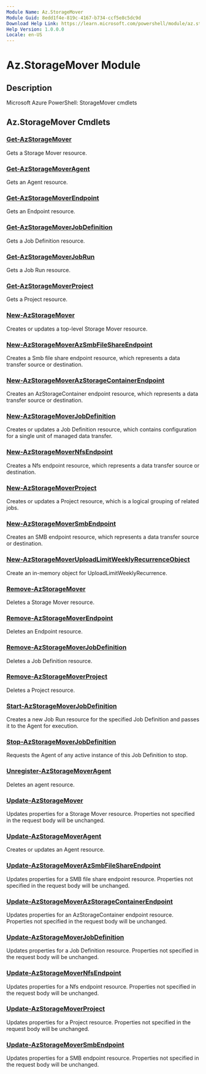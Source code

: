 ```yaml
---
Module Name: Az.StorageMover
Module Guid: 8edd1f4e-819c-4167-b734-ccf5e8c5dc9d
Download Help Link: https://learn.microsoft.com/powershell/module/az.storagemover
Help Version: 1.0.0.0
Locale: en-US
---
```


# Az.StorageMover Module
## Description
Microsoft Azure PowerShell: StorageMover cmdlets

## Az.StorageMover Cmdlets
### [Get-AzStorageMover](Get-AzStorageMover.md)
Gets a Storage Mover resource.

### [Get-AzStorageMoverAgent](Get-AzStorageMoverAgent.md)
Gets an Agent resource.

### [Get-AzStorageMoverEndpoint](Get-AzStorageMoverEndpoint.md)
Gets an Endpoint resource.

### [Get-AzStorageMoverJobDefinition](Get-AzStorageMoverJobDefinition.md)
Gets a Job Definition resource.

### [Get-AzStorageMoverJobRun](Get-AzStorageMoverJobRun.md)
Gets a Job Run resource.

### [Get-AzStorageMoverProject](Get-AzStorageMoverProject.md)
Gets a Project resource.

### [New-AzStorageMover](New-AzStorageMover.md)
Creates or updates a top-level Storage Mover resource.

### [New-AzStorageMoverAzSmbFileShareEndpoint](New-AzStorageMoverAzSmbFileShareEndpoint.md)
Creates a Smb file share endpoint resource, which represents a data transfer source or destination.

### [New-AzStorageMoverAzStorageContainerEndpoint](New-AzStorageMoverAzStorageContainerEndpoint.md)
Creates an AzStorageContainer endpoint resource, which represents a data transfer source or destination.

### [New-AzStorageMoverJobDefinition](New-AzStorageMoverJobDefinition.md)
Creates or updates a Job Definition resource, which contains configuration for a single unit of managed data transfer.

### [New-AzStorageMoverNfsEndpoint](New-AzStorageMoverNfsEndpoint.md)
Creates a Nfs endpoint resource, which represents a data transfer source or destination.

### [New-AzStorageMoverProject](New-AzStorageMoverProject.md)
Creates or updates a Project resource, which is a logical grouping of related jobs.

### [New-AzStorageMoverSmbEndpoint](New-AzStorageMoverSmbEndpoint.md)
Creates an SMB endpoint resource, which represents a data transfer source or destination.

### [New-AzStorageMoverUploadLimitWeeklyRecurrenceObject](New-AzStorageMoverUploadLimitWeeklyRecurrenceObject.md)
Create an in-memory object for UploadLimitWeeklyRecurrence.

### [Remove-AzStorageMover](Remove-AzStorageMover.md)
Deletes a Storage Mover resource.

### [Remove-AzStorageMoverEndpoint](Remove-AzStorageMoverEndpoint.md)
Deletes an Endpoint resource.

### [Remove-AzStorageMoverJobDefinition](Remove-AzStorageMoverJobDefinition.md)
Deletes a Job Definition resource.

### [Remove-AzStorageMoverProject](Remove-AzStorageMoverProject.md)
Deletes a Project resource.

### [Start-AzStorageMoverJobDefinition](Start-AzStorageMoverJobDefinition.md)
Creates a new Job Run resource for the specified Job Definition and passes it to the Agent for execution.

### [Stop-AzStorageMoverJobDefinition](Stop-AzStorageMoverJobDefinition.md)
Requests the Agent of any active instance of this Job Definition to stop.

### [Unregister-AzStorageMoverAgent](Unregister-AzStorageMoverAgent.md)
Deletes an agent resource.

### [Update-AzStorageMover](Update-AzStorageMover.md)
Updates properties for a Storage Mover resource.
Properties not specified in the request body will be unchanged.

### [Update-AzStorageMoverAgent](Update-AzStorageMoverAgent.md)
Creates or updates an Agent resource.

### [Update-AzStorageMoverAzSmbFileShareEndpoint](Update-AzStorageMoverAzSmbFileShareEndpoint.md)
Updates properties for a SMB file share endpoint resource.
Properties not specified in the request body will be unchanged.

### [Update-AzStorageMoverAzStorageContainerEndpoint](Update-AzStorageMoverAzStorageContainerEndpoint.md)
Updates properties for an AzStorageContainer endpoint resource.
Properties not specified in the request body will be unchanged.

### [Update-AzStorageMoverJobDefinition](Update-AzStorageMoverJobDefinition.md)
Updates properties for a Job Definition resource.
Properties not specified in the request body will be unchanged.

### [Update-AzStorageMoverNfsEndpoint](Update-AzStorageMoverNfsEndpoint.md)
Updates properties for a Nfs endpoint resource.
Properties not specified in the request body will be unchanged.

### [Update-AzStorageMoverProject](Update-AzStorageMoverProject.md)
Updates properties for a Project resource.
Properties not specified in the request body will be unchanged.

### [Update-AzStorageMoverSmbEndpoint](Update-AzStorageMoverSmbEndpoint.md)
Updates properties for a SMB endpoint resource.
Properties not specified in the request body will be unchanged.

